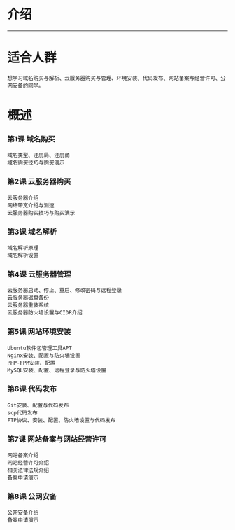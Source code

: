 # 介绍
_________________________________________

# 适合人群

    想学习域名购买与解析、云服务器购买与管理、环境安装、代码发布、网站备案与经营许可、公网安备的同学。

# 概述

### 第1课 域名购买 

    域名类型、注册局、注册商
    域名购买技巧与购买演示

### 第2课 云服务器购买

    云服务器介绍
    网络带宽介绍与测速
    云服务器购买技巧与购买演示

### 第3课 域名解析

    域名解析原理
    域名解析设置

### 第4课 云服务器管理 

    云服务器启动、停止、重启、修改密码与远程登录
    云服务器磁盘备份
    云服务器重装系统
    云服务器防火墙设置与CIDR介绍

### 第5课 网站环境安装

    Ubuntu软件包管理工具APT
    Nginx安装、配置与防火墙设置
    PHP-FPM安装、配置
    MySQL安装、配置、远程登录与防火墙设置

### 第6课 代码发布

    Git安装、配置与代码发布
    scp代码发布
    FTP协议、安装、配置、防火墙设置与代码发布
                  
### 第7课 网站备案与网站经营许可 

    网站备案介绍
    网站经营许可介绍
    相关法律法规介绍
    备案申请演示

### 第8课 公网安备 

    公网安备介绍
    备案申请演示
                 
                  
